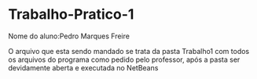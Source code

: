 # Trabalho-Pratico-1
Nome do aluno:Pedro Marques Freire

O arquivo que esta sendo mandado se trata da pasta Trabalho1 com todos os arquivos do programa como pedido pelo professor, após a pasta ser devidamente aberta e executada no NetBeans
